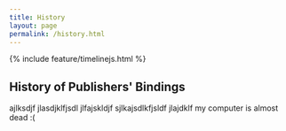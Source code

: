 ```yaml
---
title: History
layout: page
permalink: /history.html
---
```


{% include feature/timelinejs.html %}

## History of Publishers' Bindings
ajlksdjf jlasdjklfjsdl jlfajskldjf sjlkajsdlkfjsldf jlajdklf my computer is almost dead :(

